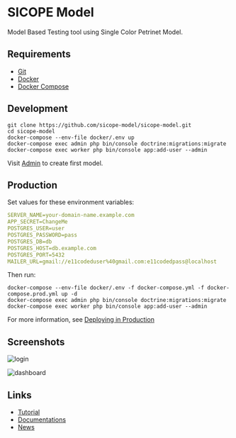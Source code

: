 # SICOPE Model

Model Based Testing tool using Single Color Petrinet Model.

## Requirements

* [Git](https://git-scm.com/downloads)
* [Docker](https://docs.docker.com/get-docker/)
* [Docker Compose](https://docs.docker.com/compose/install/)

## Development

```shell
git clone https://github.com/sicope-model/sicope-model.git
cd sicope-model
docker-compose --env-file docker/.env up
docker-compose exec admin php bin/console doctrine:migrations:migrate
docker-compose exec worker php bin/console app:add-user --admin
```

Visit [Admin](http://localhost) to create first model.

## Production

Set values for these environment variables:

```yaml
SERVER_NAME=your-domain-name.example.com
APP_SECRET=ChangeMe
POSTGRES_USER=user
POSTGRES_PASSWORD=pass
POSTGRES_DB=db
POSTGRES_HOST=db.example.com
POSTGRES_PORT=5432
MAILER_URL=gmail://e11codeduser%40gmail.com:e11codedpass@localhost
```

Then run:

```shell
docker-compose --env-file docker/.env -f docker-compose.yml -f docker-compose.prod.yml up -d
docker-compose exec admin php bin/console doctrine:migrations:migrate
docker-compose exec worker php bin/console app:add-user --admin
```

For more information, see [Deploying in Production](https://github.com/dunglas/symfony-docker/blob/main/docs/production.md)

## Screenshots

![login](http://sicope-model.github.io/img/screenshots/login.png)

![dashboard](http://sicope-model.github.io/img/screenshots/dashboard.png)


## Links

* [Tutorial](https://sicope-model.github.io/docs/tutorial)
* [Documentations](https://sicope-model.github.io/docs)
* [News](http://sicope-model.github.io/blog)
